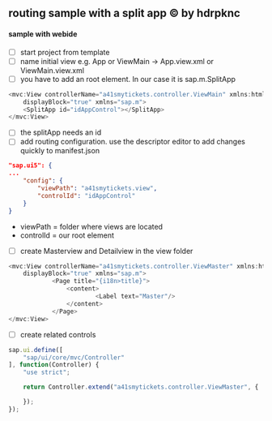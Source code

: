 
## routing sample with a split app :copyright: by hdrpknc

#### sample with webide
- [ ] start project from template
- [ ] name initial view e.g. App or ViewMain -> App.view.xml or ViewMain.view.xml
- [ ] you have to add an root element. In our case it is sap.m.SplitApp
```javascript
<mvc:View controllerName="a41smytickets.controller.ViewMain" xmlns:html="http://www.w3.org/1999/xhtml" xmlns:mvc="sap.ui.core.mvc"
	displayBlock="true" xmlns="sap.m">
	<SplitApp id="idAppControl"></SplitApp>
</mvc:View>
```
- [ ] the splitApp needs an id 
- [ ] add routing configuration. use the descriptor editor to add changes quickly to manifest.json 
```JSON
"sap.ui5": {
...
	"config": {
		"viewPath": "a41smytickets.view",
		"controlId": "idAppControl"
	}
}
```
* viewPath = folder where views are located
* controlId = our root element
- [ ] create Masterview and Detailview in the view folder
```javascript
<mvc:View controllerName="a41smytickets.controller.ViewMaster" xmlns:html="http://www.w3.org/1999/xhtml" xmlns:mvc="sap.ui.core.mvc"
	displayBlock="true" xmlns="sap.m">
			<Page title="{i18n>title}">
				<content>
						<Label text="Master"/>
				</content>
			</Page>
</mvc:View>
```
- [ ] create related controls
```javascript
sap.ui.define([
	"sap/ui/core/mvc/Controller"
], function(Controller) {
	"use strict";

	return Controller.extend("a41smytickets.controller.ViewMaster", {

	});
});
```
